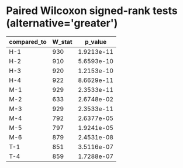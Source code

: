 # Paired Wilcoxon signed-rank tests (alternative='greater')

| compared_to | W_stat | p_value |
|-------------|--------|---------|
| H-1 | 930 | 1.9213e-11 |
| H-2 | 910 | 5.6593e-10 |
| H-3 | 920 | 1.2153e-10 |
| H-4 | 922 | 8.6629e-11 |
| M-1 | 929 | 2.3533e-11 |
| M-2 | 633 | 2.6748e-02 |
| M-3 | 929 | 2.3533e-11 |
| M-4 | 792 | 2.6377e-05 |
| M-5 | 797 | 1.9241e-05 |
| M-6 | 879 | 2.4531e-08 |
| T-1 | 851 | 3.5116e-07 |
| T-4 | 859 | 1.7288e-07 |
